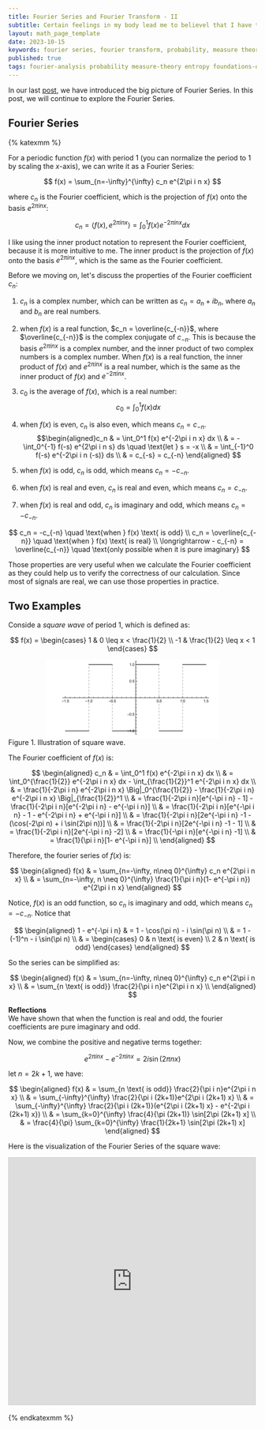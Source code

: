 ```yaml
---
title: Fourier Series and Fourier Transform - II
subtitle: Certain feelings in my body lead me to believel that I have to stduy Fourier Series and Fourier Transform for a better understanding of probability theory, measure theory,entroy and information theory.
layout: math_page_template
date: 2023-10-15
keywords: fourier series, fourier transform, probability, measure theory, entropy, foundations of probability
published: true
tags: fourier-analysis probability measure-theory entropy foundations-of-probability
---
```


In our last [post](https://oceanumeric.github.io/math/2023/10/fourier-series-transform-1), we have introduced the big picture of Fourier Series. In this post, we will continue to explore the Fourier Series.


## Fourier Series

{% katexmm %}

For a periodic function $f(x)$ with period $1$ (you can normalize the period to $1$ by scaling the $x$-axis), we can write it as a Fourier Series:

$$
f(x) = \sum_{n=-\infty}^{\infty} c_n e^{2\pi i n x}
$$

where $c_n$ is the Fourier coefficient, which is the projection of $f(x)$ onto the basis $e^{2\pi i n x}$:

$$
c_n =\langle f(x), e^{2\pi i n x} \rangle =  \int_0^1 f(x) e^{-2\pi i n x} dx 
$$

I like using the inner product notation to represent the Fourier coefficient, because it is more intuitive to me. The inner product is the projection of $f(x)$ onto the basis $e^{2\pi i n x}$, which is the same as the Fourier coefficient.


Before we moving on, let's discuss the properties of the Fourier coefficient $c_n$:

1. $c_n$ is a complex number, which can be written as $c_n = a_n + i b_n$, where $a_n$ and $b_n$ are real numbers.
2. when $f(x)$ is a real function, $c_n = \overline{c_{-n}}$, where $\overline{c_{-n}}$ is the complex conjugate of $c_{-n}$. This is because the basis $e^{2\pi i n x}$ is a complex number, and the inner product of two complex numbers is a complex number. When $f(x)$ is a real function, the inner product of $f(x)$ and $e^{2\pi i n x}$ is a real number, which is the same as the inner product of $f(x)$ and $e^{-2\pi i n x}$.
3. $c_0$ is the average of $f(x)$, which is a real number:$$ c_0 = \int_0^1 f(x) dx$$

4. when $f(x)$ is even, $c_n$ is also even, which means $c_n = c_{-n}$. $$\begin{aligned}c_n & = \int_0^1 f(x) e^{-2\pi i n x} dx \\ & = - \int_0^{-1} f(-s) e^{2\pi i n s} ds  \quad \text{let } s = -x \\ & = \int_{-1}^0 f(-s) e^{-2\pi i n (-s)} ds \\ & = c_{-s} = c_{-n} \end{aligned} $$

5. when $f(x)$ is odd, $c_n$ is odd, which means $c_n = -c_{-n}$.

6. when $f(x)$ is real and even, $c_n$ is real and even, which means $c_n = c_{-n}$.

7. when $f(x)$ is real and odd, $c_n$ is imaginary and odd, which means $c_n = -c_{-n}$.

$$
c_n = -c_{-n} \quad \text{when } f(x) \text{ is odd} \\
c_n = \overline{c_{-n}} \quad \text{when } f(x) \text{ is real} \\
\longrightarrow - c_{-n} = \overline{c_{-n}} \quad \text{only possible when it is pure imaginary}
$$

Those properties are very useful when we calculate the Fourier coefficient as they could help us to verify the correctness of our calculation. Since most of signals are real, we can use those properties in practice.


## Two Examples

Conside a _square wave_ of period $1$, which is defined as:

$$
f(x) = \begin{cases} 1 & 0 \leq x < \frac{1}{2} \\ -1 & \frac{1}{2} \leq x < 1 \end{cases}
$$

<div class='figure'>
    <img src="/math/images/square_wave.png"
         alt="square wave"
         style="width: 70%; display: block; margin: 0 auto;"/>
    <div class='caption'>
        <span class='caption-label'>Figure 1.</span> Illustration of square wave.
    </div>
</div>

The Fourier coefficient of $f(x)$ is:

$$
\begin{aligned}
c_n & = \int_0^1 f(x) e^{-2\pi i n x} dx \\
& = \int_0^{\frac{1}{2}} e^{-2\pi i n x} dx - \int_{\frac{1}{2}}^1 e^{-2\pi i n x} dx \\
& = \frac{1}{-2\pi i n} e^{-2\pi i n x} \Big|_0^{\frac{1}{2}} - \frac{1}{-2\pi i n} e^{-2\pi i n x} \Big|_{\frac{1}{2}}^1 \\
& = \frac{1}{-2\pi i n}[e^{-\pi i n} - 1] - \frac{1}{-2\pi i n}[e^{-2\pi i n} - e^{-\pi i n}] \\
& = \frac{1}{-2\pi i n}[e^{-\pi i n} - 1 - e^{-2\pi i n} + e^{-\pi i n}] \\
& = \frac{1}{-2\pi i n}[2e^{-\pi i n} -1 - (\cos(-2\pi n) + i \sin(2\pi n))] \\
& = \frac{1}{-2\pi i n}[2e^{-\pi i n} -1 - 1] \\
& = \frac{1}{-2\pi i n}[2e^{-\pi i n} -2] \\
& = \frac{1}{-\pi i n}[e^{-\pi i n} -1] \\
& = \frac{1}{\pi i n}[1- e^{-\pi i n}] \\
\end{aligned}
$$

Therefore, the fourier series of $f(x)$ is:

$$
\begin{aligned}
f(x) & = \sum_{n=-\infty, n\neq 0}^{\infty} c_n e^{2\pi i n x} \\
& = \sum_{n=-\infty, n \neq 0}^{\infty} \frac{1}{\pi i n}(1- e^{-\pi i n}) e^{2\pi i n x} 
\end{aligned}
$$

Notice, $f(x)$ is an odd function, so $c_n$ is imaginary and odd, which means $c_n = -c_{-n}$. Notice that

$$
\begin{aligned}
1 - e^{-\pi i n} & = 1 - \cos(\pi n) - i \sin(\pi n) \\
&  = 1 - (-1)^n - i \sin(\pi n) \\
& = \begin{cases} 0 & n \text{ is even} \\ 2 & n \text{ is odd} \end{cases}
\end{aligned}
$$

So the series can be simplified as:

$$
\begin{aligned}
f(x) & = \sum_{n=-\infty, n\neq 0}^{\infty} c_n e^{2\pi i n x} \\
& = \sum_{n \text{ is odd}} \frac{2}{\pi i n}e^{2\pi i n x} \\
\end{aligned}
$$

<p class='theorembox'>
<b>Reflections</b>
<br>
We have shown that when the function is real and odd, the fourier coefficients 
are pure imaginary and odd.
</p>

Now, we combine the positive and negative terms together:

$$
e^{2\pi i n x} - e^{-2\pi i n x} = 2i \sin(2\pi n x)
$$

let $n = 2k+1$, we have:

$$
\begin{aligned}
f(x) & = \sum_{n \text{ is odd}} \frac{2}{\pi i n}e^{2\pi i n x} \\
& = \sum_{-\infty}^{\infty} \frac{2}{\pi i (2k+1)}e^{2\pi i (2k+1) x} \\
& = \sum_{-\infty}^{\infty} \frac{2}{\pi i (2k+1)}(e^{2\pi i (2k+1) x} - e^{-2\pi i (2k+1) x}) \\
& = \sum_{k=0}^{\infty} \frac{4}{\pi (2k+1)} \sin[2\pi (2k+1) x] \\
& = \frac{4}{\pi} \sum_{k=0}^{\infty} \frac{1}{2k+1} \sin[2\pi (2k+1) x] 
\end{aligned}
$$

Here is the visualization of the Fourier Series of the square wave:

<iframe src="https://www.desmos.com/calculator/sgxedvuhnn?embed" width="500" height="500" style="border: 1px solid #ccc" frameborder=0></iframe>



















{% endkatexmm %}